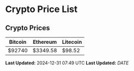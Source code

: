 # Crypto Price List

## Crypto Prices
| Bitcoin | Ethereum | Litecoin |
| ------- | -------- | -------- |
| $92740 | $3349.58 | $98.52 |
**Last Updated:** 2024-12-31 07:49 UTC
**Last Updated:** $DATE$
